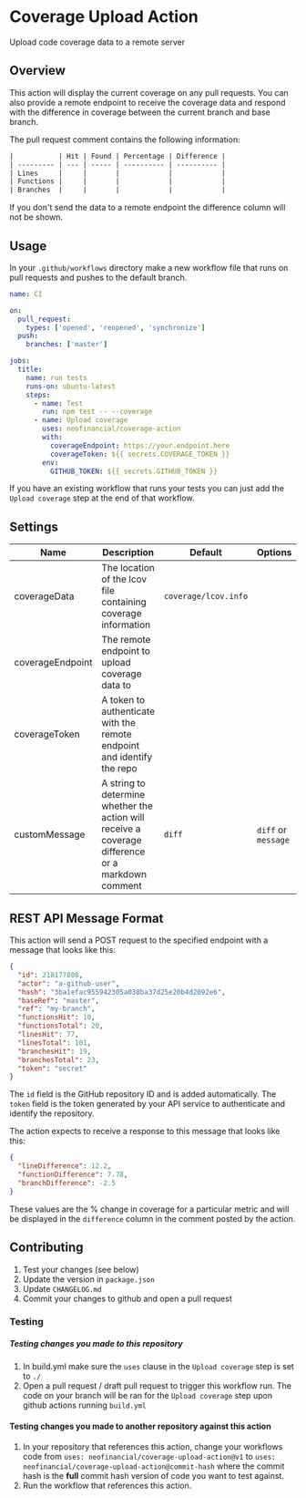 # Coverage Upload Action

Upload code coverage data to a remote server

## Overview

This action will display the current coverage on any pull requests. You can also provide a remote endpoint to receive the coverage data and respond with the difference in coverage between the current branch and base branch.

The pull request comment contains the following information:

```txt
|           | Hit | Found | Percentage | Difference |
| --------- | --- | ----- | ---------- | ---------- |
| Lines     |     |       |            |            |
| Functions |     |       |            |            |
| Branches  |     |       |            |            |
```

If you don't send the data to a remote endpoint the difference column will not be shown.

## Usage

In your `.github/workflows` directory make a new workflow file that runs on pull requests and pushes to the default branch.

```yml
name: CI

on:
  pull_request:
    types: ['opened', 'reopened', 'synchronize']
  push:
    branches: ['master']

jobs:
  title:
    name: run tests
    runs-on: ubuntu-latest
    steps:
      - name: Test
        run: npm test -- --coverage
      - name: Upload coverage
        uses: neofinancial/coverage-action
        with:
          coverageEndpoint: https://your.endpoint.here
          coverageToken: ${{ secrets.COVERAGE_TOKEN }}
        env:
          GITHUB_TOKEN: ${{ secrets.GITHUB_TOKEN }}
```

If you have an existing workflow that runs your tests you can just add the `Upload coverage` step at the end of that workflow.

## Settings

| Name             | Description                                                                                      | Default              | Options             | Required |
| ---------------- | ------------------------------------------------------------------------------------------------ | -------------------- | ------------------- | -------- |
| coverageData     | The location of the lcov file containing coverage information                                    | `coverage/lcov.info` |                     | Yes      |
| coverageEndpoint | The remote endpoint to upload coverage data to                                                   |                      |                     | No       |
| coverageToken    | A token to authenticate with the remote endpoint and identify the repo                           |                      |                     | No       |
| customMessage    | A string to determine whether the action will receive a coverage difference or a markdown comment| `diff`               | `diff` or `message` | Yes      |


## REST API Message Format

This action will send a POST request to the specified endpoint with a message that looks like this:

```json
{
  "id": 218177808,
  "actor": "a-github-user",
  "hash": "3ba1efac955942305a038ba37d25e20b4d2092e6",
  "baseRef": "master",
  "ref": "my-branch",
  "functionsHit": 10,
  "functionsTotal": 20,
  "linesHit": 77,
  "linesTotal": 101,
  "branchesHit": 19,
  "branchesTotal": 23,
  "token": "secret"
}
```

The `id` field is the GitHub repository ID and is added automatically. The `token` field is the token generated by your API service to authenticate and identify the repository.

The action expects to receive a response to this message that looks like this:

```json
{
  "lineDifference": 12.2,
  "functionDifference": 7.78,
  "branchDifference": -2.5
}
```

These values are the % change in coverage for a particular metric and will be displayed in the `difference` column in the comment posted by the action.


## Contributing

1. Test your changes (see below)
1. Update the version in `package.json`
1. Update `CHANGELOG.md`
1. Commit your changes to github and open a pull request

### Testing

##### Testing changes you made to this repository

1. In build.yml make sure the `uses` clause in the `Upload coverage` step is set to `./`
1. Open a pull request / draft pull request to trigger this workflow run. The code on your branch will be ran for the `Upload coverage` step upon github actions running `build.yml`

#### Testing changes you made to another repository against this action

1. In your repository that references this action, change your workflows code from
 `uses: neofinancial/coverage-upload-action@v1` to `uses: neofinancial/coverage-upload-action@commit-hash` where the commit hash is the **full** commit hash version of code you want to test against.
1. Run the workflow that references this action.




